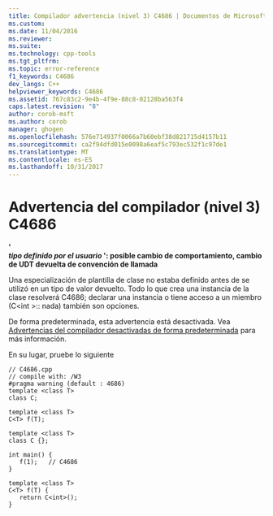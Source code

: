 ```yaml
---
title: Compilador advertencia (nivel 3) C4686 | Documentos de Microsoft
ms.custom: 
ms.date: 11/04/2016
ms.reviewer: 
ms.suite: 
ms.technology: cpp-tools
ms.tgt_pltfrm: 
ms.topic: error-reference
f1_keywords: C4686
dev_langs: C++
helpviewer_keywords: C4686
ms.assetid: 767c83c2-9e4b-4f9e-88c8-02128ba563f4
caps.latest.revision: "8"
author: corob-msft
ms.author: corob
manager: ghogen
ms.openlocfilehash: 576e714937f0066a7b60ebf38d821715d4157b11
ms.sourcegitcommit: ca2f94dfd015e0098a6eaf5c793ec532f1c97de1
ms.translationtype: MT
ms.contentlocale: es-ES
ms.lasthandoff: 10/31/2017
---
```

# <a name="compiler-warning-level-3-c4686"></a>Advertencia del compilador (nivel 3) C4686
**'**   
 ***tipo definido por el usuario* ': posible cambio de comportamiento, cambio de UDT devuelta de convención de llamada**  
  
 Una especialización de plantilla de clase no estaba definido antes de se utilizó en un tipo de valor devuelto. Todo lo que crea una instancia de la clase resolverá C4686; declarar una instancia o tiene acceso a un miembro (C\<int >:: nada) también son opciones.  
  
 De forma predeterminada, esta advertencia está desactivada. Vea [Advertencias del compilador desactivadas de forma predeterminada](../../preprocessor/compiler-warnings-that-are-off-by-default.md) para más información.  
  
 En su lugar, pruebe lo siguiente  
  
```  
// C4686.cpp  
// compile with: /W3  
#pragma warning (default : 4686)  
template <class T>  
class C;  
  
template <class T>  
C<T> f(T);  
  
template <class T>  
class C {};  
  
int main() {  
   f(1);   // C4686  
}  
  
template <class T>  
C<T> f(T) {  
   return C<int>();  
}  
```